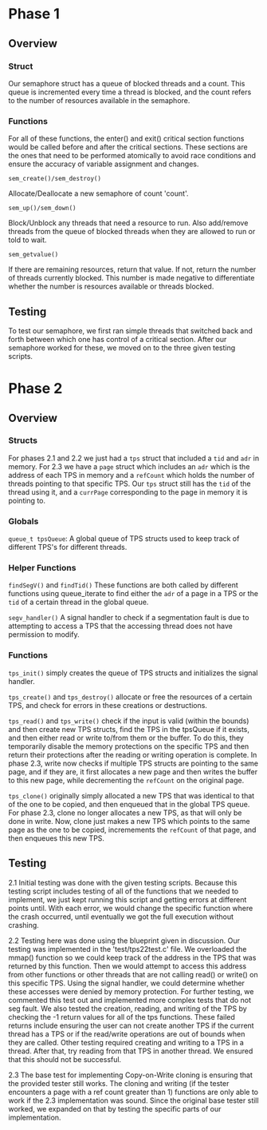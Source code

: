 ﻿# Phase 1
## Overview
### Struct
Our semaphore struct has a queue of blocked threads and a count. This queue is incremented every time a thread is blocked, and the count refers to the number of resources available in the semaphore.
### Functions
For all of these functions, the enter() and exit() critical section functions would be called before and after the critical sections. These sections are the ones that need to be performed atomically to avoid race conditions and ensure the accuracy of variable assignment and changes.

    sem_create()/sem_destroy()

Allocate/Deallocate a new semaphore of count 'count'.

    sem_up()/sem_down()
Block/Unblock any threads that need a resource to run. Also add/remove threads from the queue of blocked threads when they are allowed to run or told to wait.

    sem_getvalue()
If there are remaining resources, return that value. If not, return the number of threads currently blocked. This number is made negative to differentiate whether the number is resources available or threads blocked.
## Testing
To test our semaphore, we first ran simple threads that switched back and forth between which one has control of a critical section. After our semaphore worked for these, we moved on to the three given testing scripts.
# Phase 2
## Overview
### Structs
For phases 2.1 and 2.2 we just had a `tps` struct that included a `tid` and `adr` in memory. For 2.3 we have a `page` struct which includes an `adr` which is the address of each TPS in memory and a `refCount` which holds the number of threads pointing to that specific TPS. Our `tps` struct still has the `tid` of the thread using it, and a `currPage` corresponding to the page in memory it is pointing to.
### Globals
`queue_t tpsQueue`: A global queue of TPS structs used to keep track of different TPS's for different threads.
### Helper Functions
`findSegV()` and `findTid()`
These functions are both called by different functions using queue_iterate to find either the `adr` of a page in a TPS or the `tid` of a certain thread in the global queue.

`segv_handler()` 
A signal handler to check if a segmentation fault is due to attempting to access a TPS that the accessing thread does not have permission to modify.
### Functions
`tps_init()` simply creates the queue of TPS structs and initializes the signal handler.

`tps_create()` and `tps_destroy()` allocate or free the resources of a certain TPS, and check for errors in these creations or destructions.

`tps_read()` and `tps_write()` check if the input is valid (within the bounds) and then create new TPS structs, find the TPS in the tpsQueue if it exists, and then either read or write to/from them or the buffer. To do this, they temporarily disable the memory protections on the specific TPS and then return their protections after the reading or writing operation is complete. In phase 2.3, write now checks if multiple TPS structs are pointing to the same page, and if they are, it first allocates a new page and then writes the buffer to this new page, while decrementing the `refCount` on the original page. 

`tps_clone()` originally simply allocated a new TPS that was identical to that of the one to be copied, and then enqueued that in the global TPS queue. For phase 2.3, clone no longer allocates a new TPS, as that will only be done in write. Now, clone just makes a new TPS which points to the same page as the one to be copied, incremements the `refCount` of that page, and then enqueues this new TPS.

## Testing
2.1
Initial testing was done with the given testing scripts. Because this testing script includes testing of all of the functions that we needed to implement, we just kept running this script and getting errors at different points until. With each error, we would change the specific function where the crash occurred, until eventually we got the full execution without crashing. 

2.2
Testing here was done using the blueprint given in discussion. Our testing was implemented in the 'test/tps22test.c' file. We overloaded the mmap() function so we could keep track of the address in the TPS that was returned by this function. Then we would attempt to access this address from other functions or other threads that are not calling read() or write() on this specific TPS. Using the signal handler, we could determine whether these accesses were denied by memory protection. For further testing, we commented this test out and implemented more complex tests that do not seg fault. We also tested the creation, reading, and writing of the TPS by checking the -1 return values for all of the tps functions. These failed returns include ensuring the user can not create another TPS if the current thread has a TPS or if the read/write operations are out of bounds when they are called. Other testing required  creating and writing to a TPS in a thread. After that, try reading from that TPS in another thread. We ensured that this should not be successful. 

2.3
The base test for implementing Copy-on-Write cloning is ensuring that the provided tester still works. The cloning and writing (if the tester encounters a page with a ref count greater than 1) functions are only able to work if the 2.3 implementation was sound. Since the original base tester still worked, we expanded on that by testing the specific parts of our implementation.
